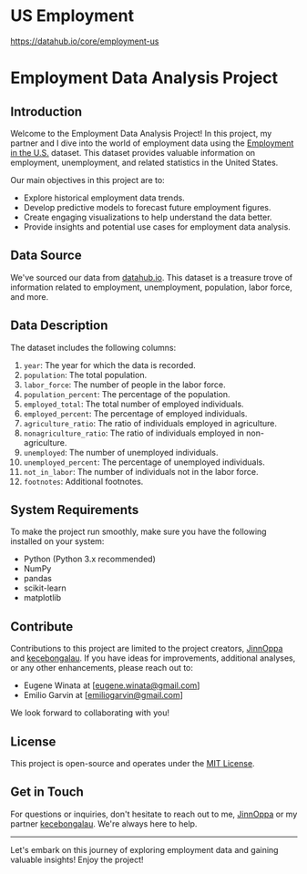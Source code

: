 # US Employment

https://datahub.io/core/employment-us

# Employment Data Analysis Project

## Introduction

Welcome to the Employment Data Analysis Project! In this project, my partner and I dive into the world of employment data using the [Employment in the U.S.](https://datahub.io/core/employment-us) dataset. This dataset provides valuable information on employment, unemployment, and related statistics in the United States.

Our main objectives in this project are to:

- Explore historical employment data trends.
- Develop predictive models to forecast future employment figures.
- Create engaging visualizations to help understand the data better.
- Provide insights and potential use cases for employment data analysis.

## Data Source

We've sourced our data from [datahub.io](https://datahub.io/core/employment-us). This dataset is a treasure trove of information related to employment, unemployment, population, labor force, and more.

## Data Description

The dataset includes the following columns:

1. `year`: The year for which the data is recorded.
2. `population`: The total population.
3. `labor_force`: The number of people in the labor force.
4. `population_percent`: The percentage of the population.
5. `employed_total`: The total number of employed individuals.
6. `employed_percent`: The percentage of employed individuals.
7. `agriculture_ratio`: The ratio of individuals employed in agriculture.
8. `nonagriculture_ratio`: The ratio of individuals employed in non-agriculture.
9. `unemployed`: The number of unemployed individuals.
10. `unemployed_percent`: The percentage of unemployed individuals.
11. `not_in_labor`: The number of individuals not in the labor force.
12. `footnotes`: Additional footnotes.

## System Requirements

To make the project run smoothly, make sure you have the following installed on your system:

- Python (Python 3.x recommended)
- NumPy
- pandas
- scikit-learn
- matplotlib


## Contribute

Contributions to this project are limited to the project creators, [JinnOppa](https://github.com/JinnOppa) and [kecebongalau](https://github.com/kecebongalau). If you have ideas for improvements, additional analyses, or any other enhancements, please reach out to:

- Eugene Winata at [eugene.winata@gmail.com]
- Emilio Garvin at [emiliogarvin@gmail.com]

We look forward to collaborating with you!

## License

This project is open-source and operates under the [MIT License](LICENSE).

## Get in Touch

For questions or inquiries, don't hesitate to reach out to me, [JinnOppa](https://github.com/JinnOppa) or my partner [kecebongalau](https://github.com/kecebongalau). We're always here to help.

---

Let's embark on this journey of exploring employment data and gaining valuable insights! Enjoy the project!
